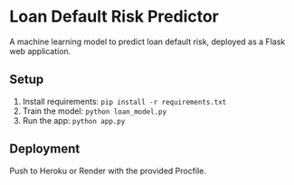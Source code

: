 # Loan Default Risk Predictor

A machine learning model to predict loan default risk, deployed as a Flask web application.

## Setup

1. Install requirements: `pip install -r requirements.txt`
2. Train the model: `python loan_model.py`
3. Run the app: `python app.py`

## Deployment

Push to Heroku or Render with the provided Procfile.
